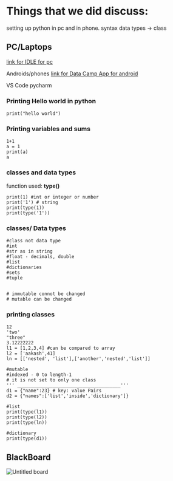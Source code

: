 # Things that we did discuss:

setting up python in pc and in phone.
syntax
data types -> class


## PC/Laptops
<a href = 'https://www.python.org/downloads/'>link for IDLE for pc </a>

Androids/phones
<a href='https://play.google.com/store/apps/details?id=com.datacamp&hl=en_US&pli=1'>link for Data Camp App for android</a>

VS Code 
pycharm

### Printing Hello world in python
```
print("hello world")
```

### Printing variables and sums
```
1+1
a = 1
print(a)
a
```

### classes and data types
function used: **type()**
```
print(1) #int or integer or number
print('1') # string 
print(type(1)) 
print(type('1'))
```
### classes/ Data types
```
#class not data type
#int
#str as in string 
#float - decimals, double 
#list 
#dictionaries
#sets
#tuple


# immutable connot be changed
# mutable can be changed 
```
### printing classes
```
12
'two'
"three"
3.12222222
l1 = [1,2,3,4] #can be compared to array
l2 = ['aakash',41]
ln = [['nested', 'list'],['another','nested','list']]

#mutable
#indexed - 0 to length-1
# it is not set to only one class
''' ______________________________________'''
d1 = {"name":23} # key: value Pairs
d2 = {"names":['list','inside','dictionary']}

#list
print(type(l1))
print(type(l2))
print(type(ln))

#dictionary
print(type(d1))
```

## BlackBoard
![Untitled board](https://github.com/user-attachments/assets/3020398b-aa82-450d-becc-8da90e68afdf)
